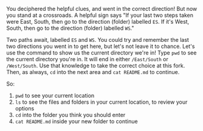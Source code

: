 You deciphered the helpful clues, and went in the correct direction!
But now you stand at a crossroads. 
A helpful sign says "If your last two steps taken were East, South, then go to the direction (folder) labelled `ES`. If it's West, South, then go to the direction (folder) labelled `WS`."

Two paths await, labelled `ES` and `WS`.
You could try and remember the last two directions you went in to get here, but let's not leave it to chance.
Let's use the command to show us the current directory we're in!
Type `pwd` to see the current directory you're in. 
It will end in either `/East/South` or `/West/South`. Use that knowledge to take the correct choice at this fork.
Then, as always, `cd` into the next area and `cat README.md` to continue.

So:
1. `pwd` to see your current location
2. `ls` to see the files and folders in your current location, to review your options
3. `cd` into the folder you think you should enter
4. `cat README.md` inside your new folder to continue
